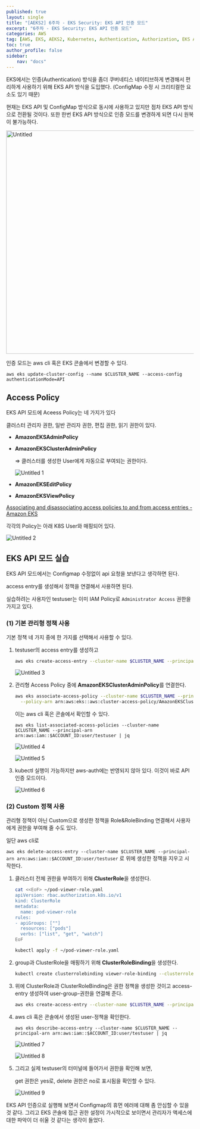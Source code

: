 ```yaml
---
published: true
layout: single
title: "[AEKS2] 6주차 - EKS Security: EKS API 인증 모드"
excerpt: "6주차 - EKS Security: EKS API 인증 모드"
categories: AWS
tag: [AWS, EKS, AEKS2, Kubernetes, Authentication, Authorization, EKS API]
toc: true
author_profile: false
sidebar:
    nav: "docs"
---
```


EKS에서는 인증(Authentication) 방식을 좀더 쿠버네티스 네이티브하게 변경해서 편리하게 사용하기 위해 EKS API 방식을 도입했다. (ConfigMap 수정 시 크리티컬한 요소도 있기 때문)

현재는 EKS API 및 ConfigMap 방식으로 동시에 사용하고 있지만 점차 EKS API 방식으로 전환될 것이다. 또한 한번 EKS API 방식으로 인증 모드를 변경하게 되면 다시 원복이 불가능하다.

<img width="600" alt="Untitled" src="https://github.com/gain-yoo/gain-yoo.github.io/assets/100563973/1d0568e9-bb46-44d5-ad65-f9c2949f5e60">

인증 모드는 aws cli 혹은 EKS 콘솔에서 변경할 수 있다.

`aws eks update-cluster-config --name $CLUSTER_NAME --access-config authenticationMode=API`

## Access Policy

EKS API 모드에 Aceess Policy는 네 가지가 있다

클러스터 관리자 권한, 일반 관리자 권한, 편집 권한, 읽기 권한이 있다.

- **AmazonEKSAdminPolicy**
- **AmazonEKSClusterAdminPolicy**
    
    ⇒ 클러스터를 생성한 User에게 자동으로 부여되는 권한이다.
    
    ![Untitled 1](https://github.com/gain-yoo/gain-yoo.github.io/assets/100563973/6782a5bd-e12a-4639-a99a-17137006976b)

    
- **AmazonEKSEditPolicy**
- **AmazonEKSViewPolicy**

[Associating and disassociating access policies to and from access entries - Amazon EKS](https://docs.aws.amazon.com/eks/latest/userguide/access-policies.html#access-policy-permissions)

각각의 Policy는 아래 K8S User와 매핑되어 있다.

![Untitled 2](https://github.com/gain-yoo/gain-yoo.github.io/assets/100563973/6c14b8a1-157f-4ba1-850b-38b947bab58b)


## EKS API 모드 실습

EKS API 모드에서는 Configmap 수정없이 api 요청을 보낸다고 생각하면 된다.

access entry를 생성해서 정책을 연결해서 사용하면 된다.

실습하려는 사용자인 testuser는 이미 IAM Policy로 `Administrator Access` 권한을 가지고 있다. 

### (1) 기본 관리형 정책 사용

기본 정책 네 가지 중에 한 가지를 선택해서 사용할 수 있다.

1. testuser의 access entry를 생성하고
    
    ```bash
    aws eks create-access-entry --cluster-name $CLUSTER_NAME --principal-arn arn:aws:iam::$ACCOUNT_ID:user/testuser
    ```
    
    ![Untitled 3](https://github.com/gain-yoo/gain-yoo.github.io/assets/100563973/7c5218c2-278a-4a16-8395-21984856c20a)

    
2. 관리형 Access Policy 중에 **AmazonEKSClusterAdminPolicy**를 연결한다.
    
    ```bash
    aws eks associate-access-policy --cluster-name $CLUSTER_NAME --principal-arn arn:aws:iam::$ACCOUNT_ID:user/testuser \
      --policy-arn arn:aws:eks::aws:cluster-access-policy/AmazonEKSClusterAdminPolicy --access-scope type=cluster
    ```
    
    이는 aws cli 혹은 콘솔에서 확인할 수 있다.
    
    `aws eks list-associated-access-policies --cluster-name $CLUSTER_NAME --principal-arn arn:aws:iam::$ACCOUNT_ID:user/testuser | jq`
    
    ![Untitled 4](https://github.com/gain-yoo/gain-yoo.github.io/assets/100563973/bf5d9c80-54a9-4b86-8a7d-cdba770211ea)
    
    ![Untitled 5](https://github.com/gain-yoo/gain-yoo.github.io/assets/100563973/cad7cb47-8935-4cb2-91ed-4613dc0f580f)

    
3. kubectl 실행이 가능하지만 aws-auth에는 반영되지 않아 있다. 이것이 바로 API 인증 모드이다.
    
    ![Untitled 6](https://github.com/gain-yoo/gain-yoo.github.io/assets/100563973/02656bd3-99cf-4828-a02e-11e00d98880f)

    

### (2) Custom 정책 사용

관리형 정책이 아닌 Custom으로 생성한 정책을 Role&RoleBinding 연결해서 사용자에게 권한을 부여해 줄 수도 있다.

일단 aws cli로 

`aws eks delete-access-entry --cluster-name $CLUSTER_NAME --principal-arn arn:aws:iam::$ACCOUNT_ID:user/testuser`
로 위에 생성한 정책을 지우고 시작한다.

1. 클러스터 전체 권한을 부여하기 위해 **ClusterRole**을 생성한다. 
    
    ```bash
    cat <<EoF> ~/pod-viewer-role.yaml
    apiVersion: rbac.authorization.k8s.io/v1
    kind: ClusterRole
    metadata:
      name: pod-viewer-role
    rules:
    - apiGroups: [""]
      resources: ["pods"]
      verbs: ["list", "get", "watch"]
    EoF
    
    kubectl apply -f ~/pod-viewer-role.yaml
    ```
    
2. group과 ClusterRole을 매핑하기 위해 **ClusterRoleBinding**을 생성한다.
    
    ```bash
    kubectl create clusterrolebinding viewer-role-binding --clusterrole=pod-viewer-role --group=pod-viewer
    ```
    
3. 위에 ClusterRole과 ClusterRoleBinding은 권한 정책을 생성한 것이고 access-entry 생성하여 user-group-권한을 연결해 준다.
    
    ```bash
    aws eks create-access-entry --cluster-name $CLUSTER_NAME --principal-arn arn:aws:iam::$ACCOUNT_ID:user/testuser --kubernetes-group pod-viewer
    ```
    
4. aws cli 혹은 콘솔에서 생성된 user-정책을 확인한다.
    
    `aws eks describe-access-entry --cluster-name $CLUSTER_NAME --principal-arn arn:aws:iam::$ACCOUNT_ID:user/testuser | jq`
    
    ![Untitled 7](https://github.com/gain-yoo/gain-yoo.github.io/assets/100563973/76b601bc-3527-4bff-999b-006849feff5d)

    
    ![Untitled 8](https://github.com/gain-yoo/gain-yoo.github.io/assets/100563973/58343cdd-153f-48a5-8e83-31f91e6bf248)

    
5. 그리고 실제 testuser의 터미널에 들어가서 권한을 확인해 보면,
    
    get 권한은 yes로, delete 권한은 no로 표시됨을 확인할 수 있다.
    
    ![Untitled 9](https://github.com/gain-yoo/gain-yoo.github.io/assets/100563973/99514a6f-ca61-469b-8684-55e593ab891a)

    

EKS API 인증으로 실행해 보면서 Configmap의 휴먼 에러에 대해 좀 안심할 수 있을 것 같다. 그리고 EKS 콘솔에 접근 권한 설정이 가시적으로 보이면서 관리자가 액세스에 대한 파악이 더 쉬울 것 같다는 생각이 들었다.
